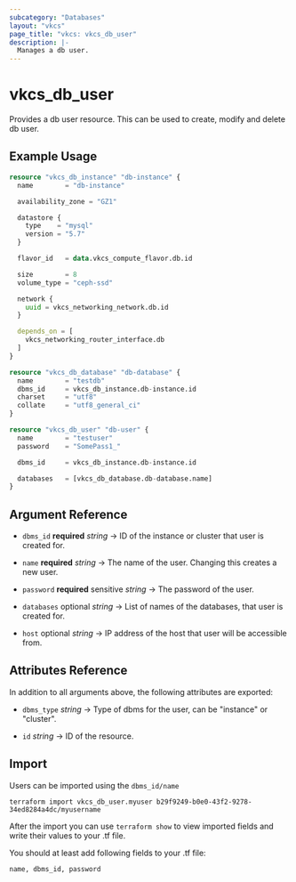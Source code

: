 ```yaml
---
subcategory: "Databases"
layout: "vkcs"
page_title: "vkcs: vkcs_db_user"
description: |-
  Manages a db user.
---
```


# vkcs_db_user

Provides a db user resource. This can be used to create, modify and delete db user.

## Example Usage

```terraform
resource "vkcs_db_instance" "db-instance" {
  name        = "db-instance"

  availability_zone = "GZ1"

  datastore {
    type    = "mysql"
    version = "5.7"
  }

  flavor_id   = data.vkcs_compute_flavor.db.id

  size        = 8
  volume_type = "ceph-ssd"  

  network {
    uuid = vkcs_networking_network.db.id
  }

  depends_on = [
    vkcs_networking_router_interface.db
  ]
}

resource "vkcs_db_database" "db-database" {
  name        = "testdb"
  dbms_id     = vkcs_db_instance.db-instance.id
  charset     = "utf8"
  collate     = "utf8_general_ci"
}

resource "vkcs_db_user" "db-user" {
  name        = "testuser"
  password    = "SomePass1_"

  dbms_id     = vkcs_db_instance.db-instance.id

  databases   = [vkcs_db_database.db-database.name]
}
```
## Argument Reference
- `dbms_id` **required** *string* &rarr;  ID of the instance or cluster that user is created for.

- `name` **required** *string* &rarr;  The name of the user. Changing this creates a new user.

- `password` **required** sensitive *string* &rarr;  The password of the user.

- `databases` optional *string* &rarr;  List of names of the databases, that user is created for.

- `host` optional *string* &rarr;  IP address of the host that user will be accessible from.


## Attributes Reference
In addition to all arguments above, the following attributes are exported:
- `dbms_type` *string* &rarr;  Type of dbms for the user, can be "instance" or "cluster".

- `id` *string* &rarr;  ID of the resource.



## Import

Users can be imported using the `dbms_id/name`

```shell
terraform import vkcs_db_user.myuser b29f9249-b0e0-43f2-9278-34ed8284a4dc/myusername
```

After the import you can use ```terraform show``` to view imported fields and write their values to your .tf file.

You should at least add following fields to your .tf file:

`name, dbms_id, password`
